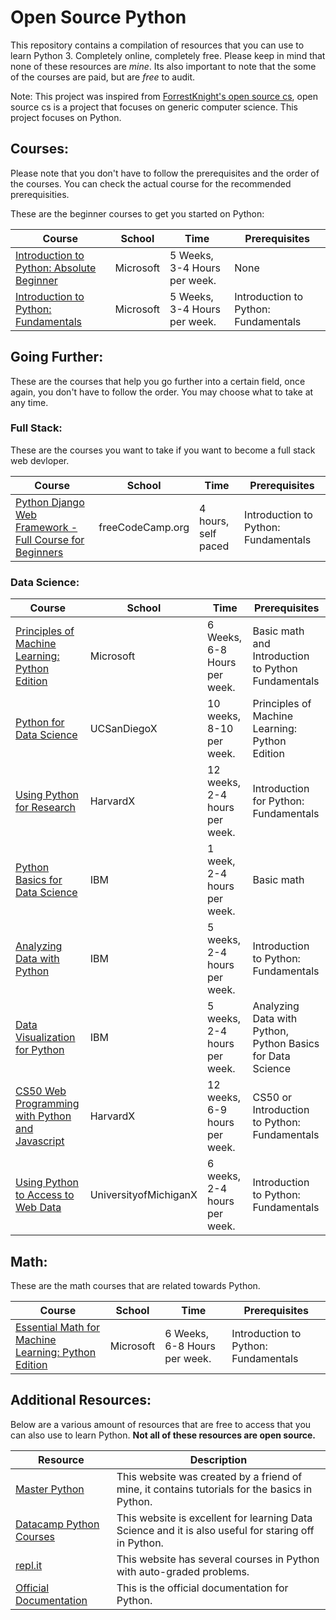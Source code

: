 ﻿# Open Source Python
This repository contains a compilation of resources that you can use to learn Python 3. Completely online, completely free. Please keep in mind that none of these resources are *mine*. Its also important to note that the some of the courses are paid, but are *free* to audit. 

Note: This project was inspired from [ForrestKnight's open source cs](https://github.com/ForrestKnight/open-source-cs), open source cs is a project that focuses on generic computer science. This project focuses on Python. 

## Courses:
Please note that you don't have to follow the prerequisites and the order of the courses. You can check the actual course for the recommended prerequisities. 

These are the beginner courses to get you started on Python:

| Course | School | Time | Prerequisites |
| ------ | ------ | ------ | ------ |
| [Introduction to Python: Absolute Beginner](https://www.edx.org/course/introduction-to-python-absolute-beginner-4%5D%28https://www.edx.org/course/introduction-to-python-absolute-beginner-4%29)| Microsoft| 5 Weeks, 3-4 Hours per week.| None |
| [Introduction to Python: Fundamentals](https://www.edx.org/course/introduction-to-python-fundamentals-4) | Microsoft| 5 Weeks, 3-4 Hours per week. | Introduction to Python: Fundamentals |

## Going Further:
These are the courses that help you go further into a certain field, once again, you don't have to follow the order. You may choose what to take at any time. 

### Full Stack:
These are the courses you want to take if you want to become a full stack web devloper.

| Course | School | Time | Prerequisites |
| ------ | ------ | ------ | ------ |
| [Python Django Web Framework - Full Course for Beginners](https://www.youtube.com/watch?v=F5mRW0jo-U4) | freeCodeCamp.org | 4 hours, self paced | Introduction to Python: Fundamentals |

### Data Science:

| Course | School | Time | Prerequisites |
| ------ | ------ | ------ | ------ |
| [Principles of Machine Learning: Python Edition](https://www.edx.org/course/principles-of-machine-learning-python-edition-3) | Microsoft| 6 Weeks, 6-8 Hours per week. | Basic math and Introduction to Python Fundamentals  |
| [Python for Data Science](https://www.edx.org/course/python-for-data-science-3)| UCSanDiegoX | 10 weeks, 8-10 per week.| Principles of Machine Learning: Python Edition|
| [Using Python for Research](https://www.edx.org/course/using-python-for-research-2) | HarvardX| 12 weeks, 2-4 hours per week. | Introduction for Python: Fundamentals |
| [Python Basics for Data Science](https://www.edx.org/course/python-basics-for-data-science-2) | IBM| 1 week, 2-4 hours per week. | Basic math|
| [Analyzing Data with Python](https://www.edx.org/course/data-analysis-with-python) | IBM | 5 weeks, 2-4 hours per week. | Introduction to Python: Fundamentals |
| [Data Visualization for Python](https://www.edx.org/course/data-visualization-with-python) | IBM | 5 weeks, 2-4 hours per week. | Analyzing Data with Python, Python Basics for Data Science |
| [CS50 Web Programming with Python and Javascript](https://www.edx.org/course/cs50s-web-programming-with-python-and-javascript)| HarvardX |12 weeks, 6-9 hours per week. | CS50 or Introduction to Python: Fundamentals|
| [Using Python to Access to Web Data](https://www.coursera.org/learn/python-network-data) | UniversityofMichiganX | 6 weeks, 2-4 hours per week. | Introduction to Python: Fundamentals | 

## Math:
These are the math courses that are related towards Python. 

| Course | School | Time | Prerequisites |
| ------ | ------ | ------ | ------ |
| [Essential Math for Machine Learning: Python Edition](https://www.edx.org/course/essential-math-for-machine-learning-python-edition-3)| Microsoft| 6 Weeks, 6-8 Hours per week.| Introduction to Python: Fundamentals |

## Additional Resources:
Below are a various amount of resources that are free to access that you can also use to learn Python. **Not all of these resources are open source.** 

| Resource | Description | 
| ------ | ------ | 
| [Master Python](https://www.masterpython.me)| This website was created by a friend of mine, it contains tutorials for the basics in Python. |
| [Datacamp Python Courses](https://www.datacamp.com/courses/tech:python?utm_source=adwords_ppc&utm_campaignid=1565610360&utm_adgroupid=63334254150&utm_device=c&utm_keyword=%2Blearn%20%2Bpython%20%2Bprogramming&utm_matchtype=b&utm_network=g&utm_adpostion=1t1&utm_creative=295213502777&utm_targetid=kwd-304088894334&utm_loc_interest_ms=&utm_loc_physical_ms=9026803&gclid=Cj0KCQjw5MLrBRClARIsAPG0WGyBuTPVQIMLUBrsuCI9O8UFq-_tykWpIJk6PESVewbMXyjh8RFW-74aArudEALw_wcB)| This website is excellent for learning Data Science and it is also useful for staring off in Python.|
| [repl.it](https://repl.it/community) | This website has several courses in Python with auto-graded problems. |
| [Official Documentation](https://docs.python.org/3.7/#) | This is the official documentation for Python. 
